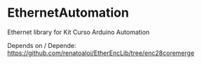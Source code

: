 EthernetAutomation
==================

Ethernet library for Kit Curso Arduino Automation

Depends on / Depende:
https://github.com/renatoaloi/EtherEncLib/tree/enc28coremerge
